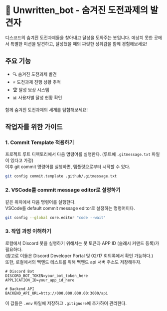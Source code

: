 # 🎯 Unwritten_bot - 숨겨진 도전과제의 발견자

디스코드의 숨겨진 도전과제들을 찾아내고 달성을 도와주는 봇입니다. 
예상치 못한 곳에서 특별한 미션을 발견하고, 달성했을 때의 짜릿한 성취감을 함께 경험해보세요!

## 주요 기능
- 🔍 숨겨진 도전과제 발견
- ⭐ 도전과제 진행 상황 추적
- 🏆 달성 보상 시스템
- 📊 사용자별 달성 현황 확인

함께 숨겨진 도전과제의 세계를 탐험해보세요!

## 작업자를 위한 가이드

### 1. Commit Template 적용하기

프로젝트 루트 디렉토리에서 다음 명령어를 실행한다. (루트에 `.gitmessage.txt` 파일이 있다고 가정)  
이후 git commit 명령어를 실행하면, 템플릿으로부터 시작할 수 있다.

```sh
git config commit.template .github/.gitmessage.txt
```

### 2. VSCode를 commit message editor로 설정하기

같은 위치에서 다음 명령어를 실행한다.  
VSCode를 default commit message editor로 설정하는 명령어이다.

```sh
git config --global core.editor "code --wait"
```

### 3. 작업 과정 이해하기

로컬에서 Discord 봇을 실행하기 위해서는 봇 토큰과 APP ID (슬래시 커맨드 등록)가 필요하다.  
(참고로 이들은 Discord Developer Portal 및 02/17 회의록에서 확인 가능하다.)  
또한, 로컬에서의 백엔드 테스트를 위해 백엔드 api 서버 주소도 저장해두자.  

```env
# Discord Bot
DISCORD_BOT_TOKEN=your_bot_token_here
APPLICATION_ID=your_app_id_here

# Backend API
BACKEND_API_URL=http://000.000.000.00:3000/api
```

이 값들은 `.env` 파일에 저장하고 `.gitignore`에 추가하여 관리한다.
```